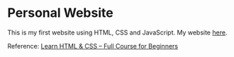 # Personal Website
This is my first website using HTML, CSS and JavaScript. My website [here](https://nanashi0it.github.io/personal-website/).

Reference: [Learn HTML & CSS – Full Course for Beginners](https://www.youtube.com/watch?v=a_iQb1lnAEQ&t=2967s)
